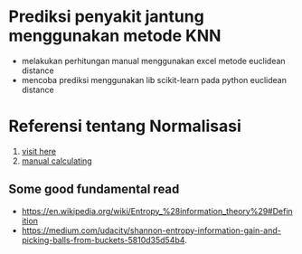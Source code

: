# Prediksi penyakit jantung menggunakan metode KNN

* melakukan perhitungan manual menggunakan excel metode euclidean distance
* mencoba prediksi menggunakan lib scikit-learn pada python euclidean distance

# Referensi tentang Normalisasi 
1. [visit here](http://sebastianraschka.com/Articles/2014_about_feature_scaling.html#standardization-and-min-max-scaling)
2. [manual calculating](https://stackoverflow.com/questions/40758562/can-anyone-explain-me-standardscaler) 


## Some good fundamental read
* https://en.wikipedia.org/wiki/Entropy_%28information_theory%29#Definition
* https://medium.com/udacity/shannon-entropy-information-gain-and-picking-balls-from-buckets-5810d35d54b4. 
